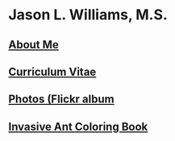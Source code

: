 # Jason L. Williams, M.S.

## [About Me](https://jlwilliants.github.io/AboutMe/)
## [Curriculum Vitae](https://jlwilliants.github.io/CurriculumVitae/)
## [Photos (Flickr album](https://www.flickr.com/photos/140139359@N06/)
## [Invasive Ant Coloring Book](https://jlwilliants.github.io/ColoringBook/)
